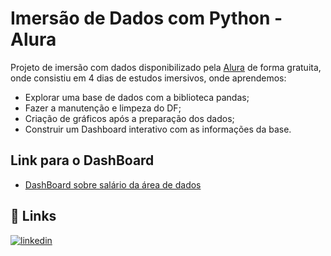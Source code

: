 # Imersão de Dados com Python - Alura

Projeto de imersão com dados disponibilizado pela [Alura](https://cursos.alura.com.br/imersoes) de forma gratuita, onde consistiu em 4 dias de estudos imersivos, onde aprendemos:

- Explorar uma base de dados com a biblioteca pandas;
- Fazer a manutenção e limpeza do DF; 
- Criação de gráficos após a preparação dos dados;
- Construir um Dashboard interativo com as informações da base.

## Link para o DashBoard 

 - [DashBoard sobre salário da área de dados](https://imersaodadospythonalura-kelys.streamlit.app/)

## 🔗 Links
[![linkedin](https://img.shields.io/badge/linkedin-0A66C2?style=for-the-badge&logo=linkedin&logoColor=white)](www.linkedin.com/in/kelsongarcia/)
